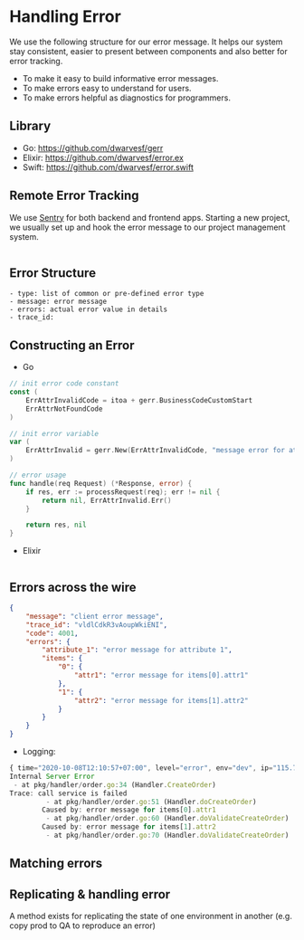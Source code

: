 # Handling Error

We use the following structure for our error message. It helps our system stay consistent, easier to present between components and also better for error tracking.

- To make it easy to build informative error messages.
- To make errors easy to understand for users.
- To make errors helpful as diagnostics for programmers.

## Library

- Go: https://github.com/dwarvesf/gerr
- Elixir: https://github.com/dwarvesf/error.ex
- Swift: https://github.com/dwarvesf/error.swift

## Remote Error Tracking

We use [Sentry](sentry.io) for both backend and frontend apps. Starting a new project, we usually set up and hook the error message to our project management system.

<img>

## Error Structure

```
- type: list of common or pre-defined error type
- message: error message
- errors: actual error value in details
- trace_id: 
```

## Constructing an Error

- Go

``` go
// init error code constant
const (
    ErrAttrInvalidCode = itoa + gerr.BusinessCodeCustomStart
    ErrAttrNotFoundCode
)

// init error variable
var (
    ErrAttrInvalid = gerr.New(ErrAttrInvalidCode, "message error for attr")
)

// error usage
func handle(req Request) (*Response, error) {
    if res, err := processRequest(req); err != nil {
        return nil, ErrAttrInvalid.Err()
    }

    return res, nil
}
```

- Elixir

``` elixir
```

## Errors across the wire

``` json
{
    "message": "client error message",
    "trace_id": "vldlCdkR3vAoupWkiENI",
    "code": 4001,
    "errors": {
        "attribute_1": "error message for attribute 1",
        "items": {
            "0": {
                "attr1": "error message for items[0].attr1"
            },
            "1": {
                "attr2": "error message for items[1].attr2"
            }
        }
    }
}
```

- Logging:

```js
{ time="2020-10-08T12:10:57+07:00", level="error", env="dev", ip="115.73.208.232", method="POST", path="/orders", service="example-be", statusCode="500", traceId="vldlCdkR3vAoupWkiENI", userAgent="insomnia/2020.4.1" }
Internal Server Error
 - at pkg/handler/order.go:34 (Handler.CreateOrder)
Trace: call service is failed
         - at pkg/handler/order.go:51 (Handler.doCreateOrder)
        Caused by: error message for items[0].attr1
         - at pkg/handler/order.go:60 (Handler.doValidateCreateOrder)
        Caused by: error message for items[1].attr2
         - at pkg/handler/order.go:70 (Handler.doValidateCreateOrder)
```

## Matching errors

## Replicating & handling error

A method exists for replicating the state of one environment in another (e.g. copy prod to QA to reproduce an error)



